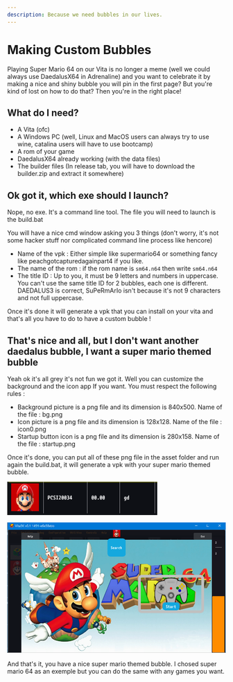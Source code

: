 ```yaml
---
description: Because we need bubbles in our lives.
---
```


# Making Custom Bubbles

Playing Super Mario 64 on our Vita is no longer a meme \(well we could always use DaedalusX64 in Adrenaline\) and you want to celebrate it by making a nice and shiny bubble you will pin in the first page? But you're kind of lost on how to do that? Then you're in the right place! 

## What do I need?

* A Vita \(ofc\)
* A Windows PC \(well, Linux and MacOS users can always try to use wine, catalina users will have to use bootcamp\)
* A rom of your game
* DaedalusX64 already working \(with the data files\)
* The builder files \(In release tab, you will have to download the builder.zip and extract it somewhere\)

## Ok got it, which exe should I launch?

Nope, no exe. It's a command line tool. The file you will need to launch is the build.bat

You will have a nice cmd window asking you 3 things \(don't worry, it's not some hacker stuff nor complicated command line process like hencore\)  


* Name of the vpk : Either simple like supermario64 or something fancy like peachgotcapturedagainpart4 if you like.
* The name of the rom : if the rom name is `sm64.n64` then write `sm64.n64`
* The title ID : Up to you, it must be 9 letters and numbers in uppercase. You can't use the same title ID for 2 bubbles, each one is different. DAEDALUS3 is correct, SuPeRmArIo isn't because it's not 9 characters and not full uppercase.

Once it's done it will generate a vpk that you can install on your vita and that's all you have to do to have a custom bubble !  


## That's nice and all, but I don't want another daedalus bubble, I want a super mario themed bubble

Yeah ok it's all grey it's not fun we got it. Well you can customize the background and the icon app If you want. You must respect the following rules :

* Background picture is a png file and its dimension is 840x500. Name of the file : bg.png
* Icon picture is a png file and its dimension is 128x128. Name of the file : icon0.png
* Startup button icon is a png file and its dimension is 280x158. Name of the file : startup.png

Once it's done, you can put all of these png file in the asset folder and run again the build.bat, it will generate a vpk with your super mario themed bubble.

![Oh a Mario head](../.gitbook/assets/image.png)



![No vita? No problem, vita3K exist](../.gitbook/assets/image%20%283%29.png)

And that's it, you have a nice super mario themed bubble. I chosed super mario 64 as an exemple but you can do the same with any games you want.  
  



